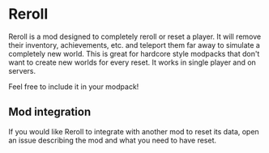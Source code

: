 # Reroll

Reroll is a mod designed to completely reroll or reset a player. It will remove their inventory, achievements, etc. and teleport them far away to simulate a completely new world. This is great for hardcore style modpacks that don't want to create new worlds for every reset. It works in single player and on servers.

Feel free to include it in your modpack!

## Mod integration

If you would like Reroll to integrate with another mod to reset its data, open an issue describing the mod and what you need to have reset.
